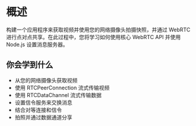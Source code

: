 # 概述

构建一个应用程序来获取视频并使用您的网络摄像头拍摄快照，并通过 WebRTC 进行点对点共享。在此过程中，您将学习如何使用核心 WebRTC API 并使用 Node.js 设置消息服务器。

## 你会学到什么

- 从您的网络摄像头获取视频
- 使用 RTCPeerConnection 流式传输视频
- 使用 RTCDataChannel 流式传输数据
- 设置信令服务来交换消息
- 结合对等连接和信令
- 拍照并通过数据通道分享